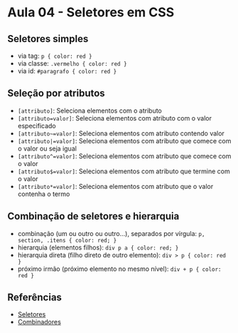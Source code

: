# Aula 04 - Seletores em CSS

## Seletores simples

- via tag: `p { color: red }`
- via classe: `.vermelho { color: red }`
- via id: `#paragrafo { color: red }`

## Seleção por atributos

- `[attributo]`: Seleciona elementos com o atributo
- `[attributo=valor]`: Seleciona elementos com atributo com o valor especificado
- `[attributo~=valor]`: Seleciona elementos com atributo contendo valor
- `[attributo|=valor]`: Seleciona elementos com atributo que comece com o valor ou seja igual
- `[attributo^=valor]`: Seleciona elementos com atributo que comece com o valor
- `[attributo$=valor]`: Seleciona elementos com atributo que termine com o valor
- `[attributo*=valor]`: Seleciona elementos com atributo que o valor contenha o termo

## Combinação de seletores e hierarquia

- combinação (um ou outro ou outro...), separados por vírgula: `p, section, .itens { color: red; }`
- hierarquia (elementos filhos): `div p a { color: red; }`
- hierarquia direta (filho direto de outro elemento): `div > p { color: red }`
- próximo irmão (próximo elemento no mesmo nível): `div + p { color: red }`

## Referências

- [Seletores](https://www.w3schools.com/cssref/css_selectors.php)
- [Combinadores](https://www.w3schools.com/cssref/css_ref_combinators.php)

